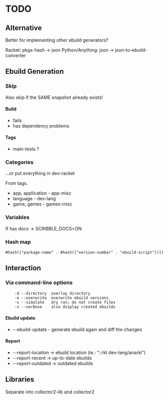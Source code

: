 # TODO


## Alternative

Better for implementing other ebuild generators?

Racket:          pkgs-hash -> json
Python/Anything: json      -> json-to-ebuild-converter


## Ebuild Generation

### Skip

Also skip if the SAME snapshot already exists!

#### Build

- fails
- has dependency problems

#### Tags

- main-tests ?

### Categories

...or put everything in dev-racket

From tags.

- app, application - app-misc
- language         - dev-lang
- game, games      - games-misc

### Variables

If has docs -> SCRIBBLE_DOCS=ON

### Hash map

```racket
#hash(["package-name" . #hash(["version-number" . "ebuild-script"])])
```


## Interaction

### Via command-line options

```shell
    -d --directory  overlay directory
    -o --overwrite  overwrite ebuild versions
    -s --simulate   dry run; do not create files
    -v --verbose    also display created ebuilds
```

#### Ebuild update

- --ebuild-update - generate ebuild again and diff the changes

#### Report

- --report-location -> ebuild location (ie.: "::rkt dev-lang/anarki")
- --report-recent   -> up-to-date ebuilds
- --report-outdated -> outdated ebuilds


## Libraries

Separate into collector2-lib and collector2
